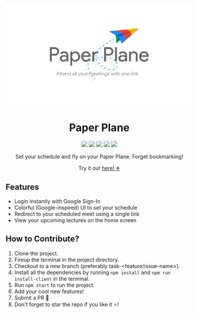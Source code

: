 <p align="center">
   <img src="/src/assets/cover.jpg?raw=true">
</p>

<h1 align="center">Paper Plane</h1>
<p align="center">
    <img src="https://img.shields.io/github/issues/im-adithya/PaperPlane?style=flat&logo=buffer&color=blueviolet&logoColor=white">
    <img src="https://img.shields.io/github/issues-closed/im-adithya/PaperPlane?style=flat&logo=checkmarx&color=success&logoColor=white">
    <img src="https://img.shields.io/github/forks/im-adithya/PaperPlane?style=flat&logo=git&color=informational&logoColor=white">
    <img src="https://img.shields.io/github/stars/im-adithya/PaperPlane?style=flat&logo=reverbnation&color=yellow&logoColor=white">
    <img src="https://img.shields.io/github/license/im-adithya/PaperPlane?style=flat&logo=read-the-docs&color=orange&logoColor=white">
</p>
<p align="center">Set your schedule and fly on your Paper Plane. Forget bookmarking!</p>

<p align="center">Try it out <a href="https://paper-planeee.web.app/">here! ✈</a></p>

## Features

- Login instantly with Google Sign-In
- Colorful (Google-inspired) UI to set your schedule
- Redirect to your scheduled meet using a single link
- View your upcoming lectures on the home screen

## How to Contribute?

1. Clone the project.
2. Fireup the terminal in the project directory.
3. Checkout to a new branch (preferably task-<feature/issue-name>).
4. Install all the dependencies by running `npm install` and `npm run install-client` in the terminal.
5. Run `npm start` to run the project.
6. Add your cool new features!
7. Submit a PR 🚀
8. Don't forget to star the repo if you like it :star:!
